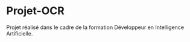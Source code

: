 # Projet-OCR
Projet réalisé dans le cadre de la formation Développeur en Intelligence Artificielle.
